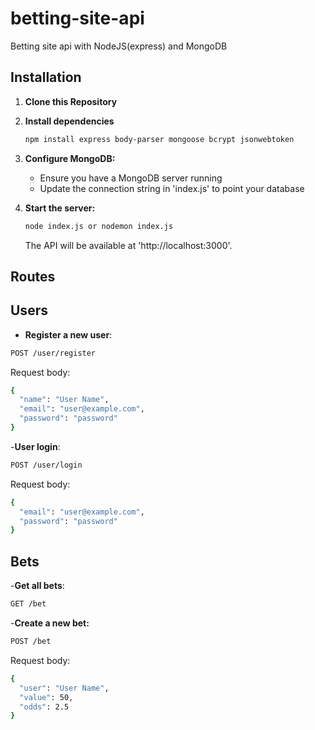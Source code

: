 # betting-site-api
Betting site api with NodeJS(express) and MongoDB

## Installation
1. **Clone this Repository**
2. **Install dependencies**
   ```bash
   npm install express body-parser mongoose bcrypt jsonwebtoken
   ```
3. **Configure MongoDB:**
   - Ensure you have a MongoDB server running
   - Update the connection string in 'index.js' to point your database

4. **Start the server:**
    ```bash
    node index.js or nodemon index.js
    ```
    The API will be available at 'http://localhost:3000'.

## Routes
<h2>Users</h2>

- **Register a new user**:
```bash
POST /user/register
```
Request body:
```bash
{
  "name": "User Name",
  "email": "user@example.com",
  "password": "password"
}
```

-**User login**:
```bash
POST /user/login
```
Request body:
```bash
{
  "email": "user@example.com",
  "password": "password"
}
```
<h2>Bets</h2>

-**Get all bets**:
```bash
GET /bet
```

-**Create a new bet:**
```bash
POST /bet
```
Request body:
```bash
{
  "user": "User Name",
  "value": 50,
  "odds": 2.5
}
```
